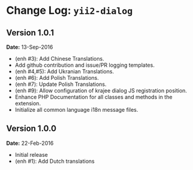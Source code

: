 Change Log: `yii2-dialog`
===================================

## Version 1.0.1

**Date:** 13-Sep-2016

- (enh #3): Add Chinese Translations.
- Add github contribution and issue/PR logging templates.
- (enh #4,#5): Add Ukranian Translations.
- (enh #6): Add Polish Translations.
- (enh #7): Update Polish Translations.
- (enh #9): Allow configuration of krajee dialog JS registration position.
- Enhance PHP Documentation for all classes and methods in the extension.
- Initialize all common language i18n message files.

## Version 1.0.0

**Date:** 22-Feb-2016

- Initial release
- (enh #1): Add Dutch translations

